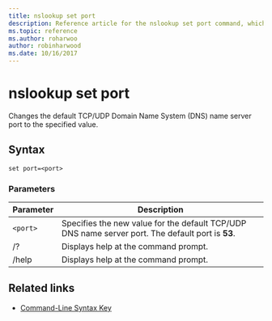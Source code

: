 ```yaml
---
title: nslookup set port
description: Reference article for the nslookup set port command, which changes the default TCP/UDP Domain Name System (DNS) name server port to the specified value.
ms.topic: reference
ms.author: roharwoo
author: robinharwood
ms.date: 10/16/2017
---
```



# nslookup set port

Changes the default TCP/UDP Domain Name System (DNS) name server port to the specified value.

## Syntax

```
set port=<port>
```

### Parameters

| Parameter | Description |
| ---------- | ---------- |
| `<port>` | Specifies the new value for the default TCP/UDP DNS name server port. The default port is **53**. |
| /? | Displays help at the command prompt. |
| /help | Displays help at the command prompt. |

## Related links

- [Command-Line Syntax Key](command-line-syntax-key.md)
